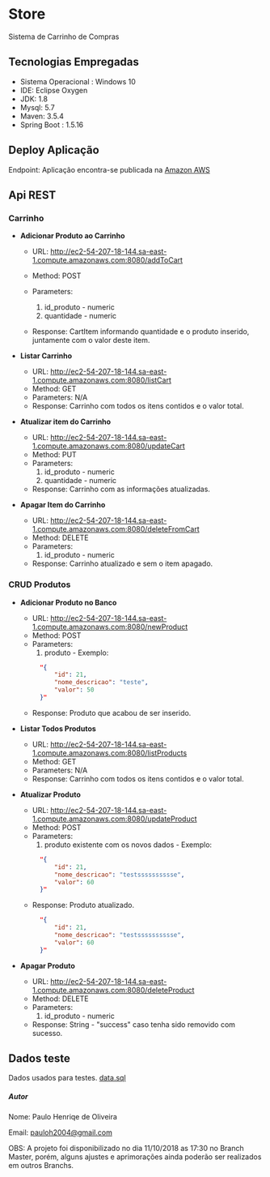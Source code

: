 # Store
Sistema de Carrinho de Compras



## Tecnologias Empregadas
* Sistema Operacional : Windows 10
* IDE: Eclipse Oxygen
* JDK: 1.8 
* Mysql: 5.7
* Maven: 3.5.4
* Spring Boot : 1.5.16



## Deploy Aplicação
Endpoint: Aplicação encontra-se publicada na [Amazon AWS](http://ec2-54-207-18-144.sa-east-1.compute.amazonaws.com:8080)



## Api REST
### Carrinho
* **Adicionar Produto ao Carrinho**

  * URL: http://ec2-54-207-18-144.sa-east-1.compute.amazonaws.com:8080/addToCart
  * Method: POST
  * Parameters: 
    1. id_produto - numeric
    2. quantidade - numeric
  
  * Response:
  CartItem informando quantidade e o produto inserido, juntamente com o valor deste item.
  
* **Listar Carrinho**

  * URL: http://ec2-54-207-18-144.sa-east-1.compute.amazonaws.com:8080/listCart
  * Method: GET
  * Parameters: 
    N/A  
  * Response:
  Carrinho com todos os itens contidos e o valor total.
 
* **Atualizar item do Carrinho**

  * URL: http://ec2-54-207-18-144.sa-east-1.compute.amazonaws.com:8080/updateCart
  * Method: PUT
  * Parameters: 
    1. id_produto - numeric
    2. quantidade - numeric
  * Response:
  Carrinho com as informações atualizadas.
  
* **Apagar Item do Carrinho**

  * URL: http://ec2-54-207-18-144.sa-east-1.compute.amazonaws.com:8080/deleteFromCart
  * Method: DELETE
  * Parameters: 
    1. id_produto - numeric
  * Response:
  Carrinho atualizado e sem o item apagado.
  
### CRUD Produtos
* **Adicionar Produto no Banco**

  * URL: http://ec2-54-207-18-144.sa-east-1.compute.amazonaws.com:8080/newProduct
  * Method: POST
  * Parameters: 
    1. produto - Exemplo: 
    ```json
      "{
          "id": 21,
          "nome_descricao": "teste",
          "valor": 50
      }"
  
  * Response:
  Produto que acabou de ser inserido.
  
* **Listar Todos Produtos**

  * URL: http://ec2-54-207-18-144.sa-east-1.compute.amazonaws.com:8080/listProducts
  * Method: GET
  * Parameters: N/A  
  * Response:
  Carrinho com todos os itens contidos e o valor total.
 
* **Atualizar Produto**

  * URL: http://ec2-54-207-18-144.sa-east-1.compute.amazonaws.com:8080/updateProduct
  * Method: POST
  * Parameters: 
    1. produto existente com os novos dados - Exemplo: 
    ```json 
      "{
          "id": 21,
          "nome_descricao": "testsssssssssse",
          "valor": 60
      }"
  * Response:
    Produto atualizado.
    ```json
      "{
          "id": 21,
          "nome_descricao": "testsssssssssse",
          "valor": 60
      }"
  
* **Apagar Produto**

  * URL: http://ec2-54-207-18-144.sa-east-1.compute.amazonaws.com:8080/deleteProduct 
  * Method: DELETE
  * Parameters: 
       1. id_produto - numeric
  * Response:
    String  - "success" caso tenha sido removido com sucesso.


## Dados teste
 Dados usados para testes.
[data.sql](https://github.com/pauloholiveira/store/blob/master/src/main/resources/data.sql)

##### Autor
Nome: Paulo Henriqe de Oliveira

Email: pauloh2004@gmail.com

OBS: A projeto foi disponibilizado no dia 11/10/2018 as 17:30 no Branch Master, porém, alguns ajustes e aprimorações ainda poderão ser realizados em outros Branchs.
